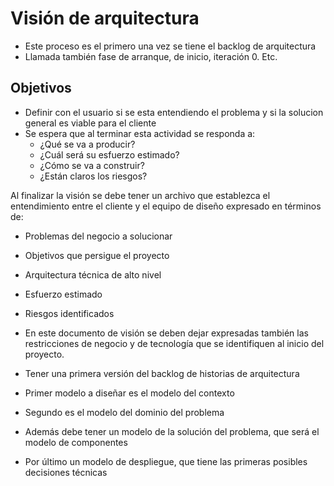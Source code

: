 # Visión de arquitectura
- Este proceso es el primero una vez se tiene el backlog de arquitectura
- Llamada también fase de arranque, de inicio, iteración 0. Etc.

## Objetivos
- Definir con el usuario si se esta entendiendo el problema y si la solucion general es viable para el cliente
- Se espera que al terminar esta actividad se responda a:
  - ¿Qué se va a producir?
  - ¿Cuál será su esfuerzo estimado?
  - ¿Cómo se va a construir?
  - ¿Están claros los riesgos?

Al finalizar la visión se debe tener un archivo que establezca el entendimiento entre el cliente y el equipo de diseño expresado en términos de:
- Problemas del negocio a solucionar
- Objetivos que persigue el proyecto
- Arquitectura técnica de alto nivel
- Esfuerzo estimado
- Riesgos identificados

- En este documento de visión se deben dejar expresadas también las restricciones de negocio y de tecnología que se identifiquen al inicio del proyecto.
- Tener una primera versión del backlog de historias de arquitectura
- Primer modelo a diseñar es el modelo del contexto
- Segundo es el modelo del dominio del problema
- Además debe tener un modelo de la solución del problema, que será el modelo de componentes
- Por último un modelo de despliegue, que tiene las primeras posibles decisiones técnicas

